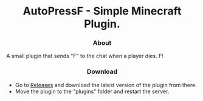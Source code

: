 <div align="center">

# AutoPressF - Simple Minecraft Plugin.

### About

</div>

A small plugin that sends "F" to the chat when a player dies. F!

<div align="center">

### Download

</div>

- Go to [Releases](https://github.com/arttostog/AutoPressF/releases) and download the latest version of the plugin from there.
- Move the plugin to the "plugins" folder and restart the server.
